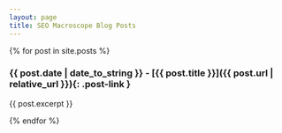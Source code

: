 ```yaml
---
layout: page
title: SEO Macroscope Blog Posts
---
```


{% for post in site.posts %}

### {{ post.date | date_to_string }} - [{{ post.title }}]({{ post.url | relative_url }}){: .post-link }
{{ post.excerpt }}

{% endfor %}
